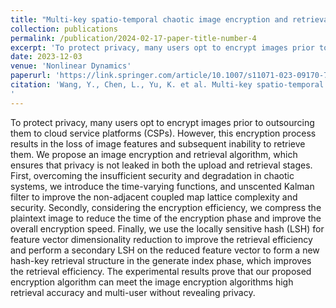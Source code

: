 ```yaml
---
title: "Multi-key spatio-temporal chaotic image encryption and retrieval scheme"
collection: publications
permalink: /publication/2024-02-17-paper-title-number-4
excerpt: 'To protect privacy, many users opt to encrypt images prior to outsourcing them to cloud service platforms (CSPs). However, this encryption process results in the loss of image features and subsequent inability to retrieve them. We propose an image encryption and retrieval algorithm, which ensures that privacy is not leaked in both the upload and retrieval stages. First, overcoming the insufficient security and degradation in chaotic systems, we introduce the time-varying functions, and unscented Kalman filter to improve the non-adjacent coupled map lattice complexity and security. Secondly, considering the encryption efficiency, we compress the plaintext image to reduce the time of the encryption phase and improve the overall encryption speed. Finally, we use the locally sensitive hash (LSH) for feature vector dimensionality reduction to improve the retrieval efficiency and perform a secondary LSH on the reduced feature vector to form a new hash-key retrieval structure in the generate index phase, which improves the retrieval efficiency. The experimental results prove that our proposed encryption algorithm can meet the image encryption algorithms high retrieval accuracy and multi-user without revealing privacy.'
date: 2023-12-03
venue: 'Nonlinear Dynamics'
paperurl: 'https://link.springer.com/article/10.1007/s11071-023-09170-7'
citation: 'Wang, Y., Chen, L., Yu, K. et al. Multi-key spatio-temporal chaotic image encryption and retrieval scheme. Nonlinear Dyn 112, 3003–3025 (2024). https://doi.org/10.1007/s11071-023-09170-7
'
---
```


To protect privacy, many users opt to encrypt images prior to outsourcing them to cloud service platforms (CSPs). However, this encryption process results in the loss of image features and subsequent inability to retrieve them. We propose an image encryption and retrieval algorithm, which ensures that privacy is not leaked in both the upload and retrieval stages. First, overcoming the insufficient security and degradation in chaotic systems, we introduce the time-varying functions, and unscented Kalman filter to improve the non-adjacent coupled map lattice complexity and security. Secondly, considering the encryption efficiency, we compress the plaintext image to reduce the time of the encryption phase and improve the overall encryption speed. Finally, we use the locally sensitive hash (LSH) for feature vector dimensionality reduction to improve the retrieval efficiency and perform a secondary LSH on the reduced feature vector to form a new hash-key retrieval structure in the generate index phase, which improves the retrieval efficiency. The experimental results prove that our proposed encryption algorithm can meet the image encryption algorithms high retrieval accuracy and multi-user without revealing privacy.